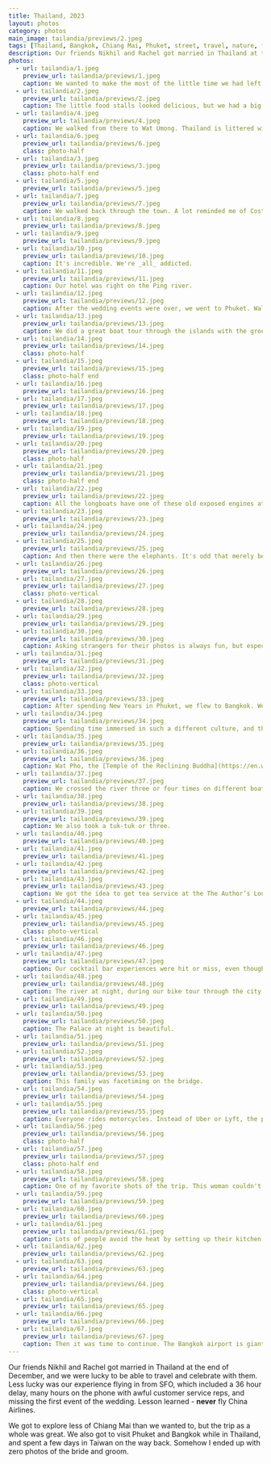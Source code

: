 ```yaml
---
title: Thailand, 2023
layout: photos
category: photos
main_image: tailandia/previews/2.jpeg
tags: [Thailand, Bangkok, Chiang Mai, Phuket, street, travel, nature, friends]
description: Our friends Nikhil and Rachel got married in Thailand at the end of December, and we were lucky to be able to travel and celebrate with them.
photos:
  - url: tailandia/1.jpeg
    preview_url: tailandia/previews/1.jpeg
    caption: We wanted to make the most of the little time we had left when we arrived, so we headed over to Baan Kang Wat, an artisan crafts market.
  - url: tailandia/2.jpeg
    preview_url: tailandia/previews/2.jpeg
    caption: The little food stalls looked delicious, but we had a big breakfast, so I only had coffee.
  - url: tailandia/4.jpeg
    preview_url: tailandia/previews/4.jpeg
    caption: We walked from there to Wat Umong. Thailand is littered with ancient temples, so it was hard to pick, but we were already on the West side of the city and took advantage of it. The temple has been there since 1297.
  - url: tailandia/6.jpeg
    preview_url: tailandia/previews/6.jpeg
    class: photo-half
  - url: tailandia/3.jpeg
    preview_url: tailandia/previews/3.jpeg
    class: photo-half end
  - url: tailandia/5.jpeg
    preview_url: tailandia/previews/5.jpeg
  - url: tailandia/7.jpeg
    preview_url: tailandia/previews/7.jpeg
    caption: We walked back through the town. A lot reminded me of Costa Rica.
  - url: tailandia/8.jpeg
    preview_url: tailandia/previews/8.jpeg
  - url: tailandia/9.jpeg
    preview_url: tailandia/previews/9.jpeg
  - url: tailandia/10.jpeg
    preview_url: tailandia/previews/10.jpeg
    caption: It's incredible. We're _all_ addicted.
  - url: tailandia/11.jpeg
    preview_url: tailandia/previews/11.jpeg
    caption: Our hotel was right on the Ping river.
  - url: tailandia/12.jpeg
    preview_url: tailandia/previews/12.jpeg
    caption: After the wedding events were over, we went to Phuket. Walking to the beach from our place was a bit tricky given the lack of sidewalks.
  - url: tailandia/13.jpeg
    preview_url: tailandia/previews/13.jpeg
    caption: We did a great boat tour through the islands with the group.
  - url: tailandia/14.jpeg
    preview_url: tailandia/previews/14.jpeg
    class: photo-half
  - url: tailandia/15.jpeg
    preview_url: tailandia/previews/15.jpeg
    class: photo-half end
  - url: tailandia/16.jpeg
    preview_url: tailandia/previews/16.jpeg
  - url: tailandia/17.jpeg
    preview_url: tailandia/previews/17.jpeg
  - url: tailandia/18.jpeg
    preview_url: tailandia/previews/18.jpeg
  - url: tailandia/19.jpeg
    preview_url: tailandia/previews/19.jpeg
  - url: tailandia/20.jpeg
    preview_url: tailandia/previews/20.jpeg
    class: photo-half
  - url: tailandia/21.jpeg
    preview_url: tailandia/previews/21.jpeg
    class: photo-half end
  - url: tailandia/22.jpeg
    preview_url: tailandia/previews/22.jpeg
    caption: All the longboats have one of these old exposed engines attached in the back. It's an interesting approach.
  - url: tailandia/23.jpeg
    preview_url: tailandia/previews/23.jpeg
  - url: tailandia/24.jpeg
    preview_url: tailandia/previews/24.jpeg
  - url: tailandia/25.jpeg
    preview_url: tailandia/previews/25.jpeg
    caption: And then there were the elephants. It's odd that merely being a few feet away from these guys felt so special. We missed our originally scheduled tour, but were luckily able to find a different sanctuary that would take us.
  - url: tailandia/26.jpeg
    preview_url: tailandia/previews/26.jpeg
  - url: tailandia/27.jpeg
    preview_url: tailandia/previews/27.jpeg
    class: photo-vertical
  - url: tailandia/28.jpeg
    preview_url: tailandia/previews/28.jpeg
  - url: tailandia/29.jpeg
    preview_url: tailandia/previews/29.jpeg
  - url: tailandia/30.jpeg
    preview_url: tailandia/previews/30.jpeg
    caption: Asking strangers for their photos is always fun, but especially so when they don't expect it.
  - url: tailandia/31.jpeg
    preview_url: tailandia/previews/31.jpeg
  - url: tailandia/32.jpeg
    preview_url: tailandia/previews/32.jpeg
    class: photo-vertical
  - url: tailandia/33.jpeg
    preview_url: tailandia/previews/33.jpeg
    caption: After spending New Years in Phuket, we flew to Bangkok. We hit the ground running with a temple/palace tour.
  - url: tailandia/34.jpeg
    preview_url: tailandia/previews/34.jpeg
    caption: Spending time immersed in such a different culture, and the centrality of religion in city life there made we want to bump _A History of Religious Ideas_ by Mircea Eliade way up in my reading queue. I'm hoping to read the first volume later this year.
  - url: tailandia/35.jpeg
    preview_url: tailandia/previews/35.jpeg
  - url: tailandia/36.jpeg
    preview_url: tailandia/previews/36.jpeg
    caption: Wat Pho, the [Temple of the Reclining Buddha](https://en.wikipedia.org/wiki/Wat_Pho), is as impressive and disorienting as you'd expect with its 46 meter long statue.
  - url: tailandia/37.jpeg
    preview_url: tailandia/previews/37.jpeg
    caption: We crossed the river three or four times on different boats that day.
  - url: tailandia/38.jpeg
    preview_url: tailandia/previews/38.jpeg
  - url: tailandia/39.jpeg
    preview_url: tailandia/previews/39.jpeg
    caption: We also took a tuk-tuk or three.
  - url: tailandia/40.jpeg
    preview_url: tailandia/previews/40.jpeg
  - url: tailandia/41.jpeg
    preview_url: tailandia/previews/41.jpeg
  - url: tailandia/42.jpeg
    preview_url: tailandia/previews/42.jpeg
  - url: tailandia/43.jpeg
    preview_url: tailandia/previews/43.jpeg
    caption: We got the idea to get tea service at the The Author’s Lounge from Somebody Feed Phil. Worth it.
  - url: tailandia/44.jpeg
    preview_url: tailandia/previews/44.jpeg
  - url: tailandia/45.jpeg
    preview_url: tailandia/previews/45.jpeg
    class: photo-vertical
  - url: tailandia/46.jpeg
    preview_url: tailandia/previews/46.jpeg
  - url: tailandia/47.jpeg
    preview_url: tailandia/previews/47.jpeg
    caption: Our cocktail bar experiences were hit or miss, even though we tried following the 50 Best Bars recommendations. There were a bunch more in our list we didn't get to try. We showed up to Mahaniyom right as they were opening for the night. It was good.
  - url: tailandia/48.jpeg
    preview_url: tailandia/previews/48.jpeg
    caption: The river at night, during our bike tour through the city. We biked with Co Van Kessel tours, which markets itself as showing you the "real Bangkok," and it really felt like they delivered on their promise. We went through tiny alleys and night markets far from the touristy areas. Very much recommended.
  - url: tailandia/49.jpeg
    preview_url: tailandia/previews/49.jpeg
  - url: tailandia/50.jpeg
    preview_url: tailandia/previews/50.jpeg
    caption: The Palace at night is beautiful.
  - url: tailandia/51.jpeg
    preview_url: tailandia/previews/51.jpeg
  - url: tailandia/52.jpeg
    preview_url: tailandia/previews/52.jpeg
  - url: tailandia/53.jpeg
    preview_url: tailandia/previews/53.jpeg
    caption: This family was facetiming on the bridge.
  - url: tailandia/54.jpeg
    preview_url: tailandia/previews/54.jpeg
  - url: tailandia/55.jpeg
    preview_url: tailandia/previews/55.jpeg
    caption: Everyone rides motorcycles. Instead of Uber or Lyft, the popular transportation app there is Grab which has like 10 different modalities. For example, you can get a driver to come pick you up in their scooter, and you sit behind them as they zip through the city. It's a bit scary, but fun.
  - url: tailandia/56.jpeg
    preview_url: tailandia/previews/56.jpeg
    class: photo-half
  - url: tailandia/57.jpeg
    preview_url: tailandia/previews/57.jpeg
    class: photo-half end
  - url: tailandia/58.jpeg
    preview_url: tailandia/previews/58.jpeg
    caption: One of my favorite shots of the trip. This woman couldn't believe I wanted to take her portrait.
  - url: tailandia/59.jpeg
    preview_url: tailandia/previews/59.jpeg
  - url: tailandia/60.jpeg
    preview_url: tailandia/previews/60.jpeg
  - url: tailandia/61.jpeg
    preview_url: tailandia/previews/61.jpeg
    caption: Lots of people avoid the heat by setting up their kitchen where my Western brain expects a front yard. They were very welcoming of my intrusion.
  - url: tailandia/62.jpeg
    preview_url: tailandia/previews/62.jpeg
  - url: tailandia/63.jpeg
    preview_url: tailandia/previews/63.jpeg
  - url: tailandia/64.jpeg
    preview_url: tailandia/previews/64.jpeg
    class: photo-vertical
  - url: tailandia/65.jpeg
    preview_url: tailandia/previews/65.jpeg
  - url: tailandia/66.jpeg
    preview_url: tailandia/previews/66.jpeg
  - url: tailandia/67.jpeg
    preview_url: tailandia/previews/67.jpeg
    caption: Then it was time to continue. The Bangkok airport is giant. We were off to Taiwan next.
---
```


Our friends Nikhil and Rachel got married in Thailand at the end of December, and we were lucky to be able to travel and celebrate with them. Less lucky was our experience flying in from SFO, which included a 36 hour delay, many hours on the phone with awful customer service reps, and missing the first event of the wedding. Lesson learned - **never** fly China Airlines.

We got to explore less of Chiang Mai than we wanted to, but the trip as a whole was great. We also got to visit Phuket and Bangkok while in Thailand, and spent a few days in Taiwan on the way back. Somehow I ended up with zero photos of the bride and groom.
